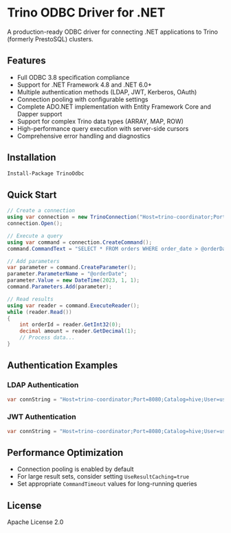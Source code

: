 # Trino ODBC Driver for .NET

A production-ready ODBC driver for connecting .NET applications to Trino (formerly PrestoSQL) clusters.

## Features

- Full ODBC 3.8 specification compliance
- Support for .NET Framework 4.8 and .NET 6.0+
- Multiple authentication methods (LDAP, JWT, Kerberos, OAuth)
- Connection pooling with configurable settings
- Complete ADO.NET implementation with Entity Framework Core and Dapper support
- Support for complex Trino data types (ARRAY, MAP, ROW)
- High-performance query execution with server-side cursors
- Comprehensive error handling and diagnostics

## Installation

```bash
Install-Package TrinoOdbc
```

## Quick Start

```csharp
// Create a connection
using var connection = new TrinoConnection("Host=trino-coordinator;Port=8080;Catalog=hive;Schema=default;User=admin;AuthType=None");
connection.Open();

// Execute a query
using var command = connection.CreateCommand();
command.CommandText = "SELECT * FROM orders WHERE order_date > @orderDate";

// Add parameters
var parameter = command.CreateParameter();
parameter.ParameterName = "@orderDate";
parameter.Value = new DateTime(2023, 1, 1);
command.Parameters.Add(parameter);

// Read results
using var reader = command.ExecuteReader();
while (reader.Read())
{
    int orderId = reader.GetInt32(0);
    decimal amount = reader.GetDecimal(1);
    // Process data...
}
```

## Authentication Examples

### LDAP Authentication

```csharp
var connString = "Host=trino-coordinator;Port=8080;Catalog=hive;User=username;Password=pwd;AuthType=LDAP";
```

### JWT Authentication

```csharp
var connString = "Host=trino-coordinator;Port=8080;Catalog=hive;User=username;AccessToken=your_jwt_token;AuthType=JWT";
```

## Performance Optimization

- Connection pooling is enabled by default
- For large result sets, consider setting `UseResultCaching=true`
- Set appropriate `CommandTimeout` values for long-running queries

## License

Apache License 2.0
